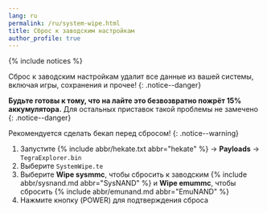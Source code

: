 ```yaml
---
lang: ru
permalink: /ru/system-wipe.html
title: Сброс к заводским настройкам
author_profile: true
---
```


{% include notices %}

Сброс к заводским настройкам удалит все данные из вашей системы, включая игры, сохранения и прочее!
{: .notice--danger}

**Будьте готовы к тому, что на лайте это безвозвратно пожрёт 15% аккумулятора.** Для остальных приставок такой проблемы не замечено
{: .notice--danger}

Рекомендуется сделать бекап перед сбросом!
{: .notice--warning}

1. Запустите {% include abbr/hekate.txt abbr="hekate" %} -> **Payloads** -> `TegraExplorer.bin`
1. Выберите `SystemWipe.te`
1. Выберите **Wipe sysmmc**, чтобы сбросить к заводским {% include abbr/sysnand.md abbr="SysNAND" %} и **Wipe emummc**, чтобы сбросить {% include abbr/emunand.md abbr="EmuNAND" %}
1. Нажмите кнопку (POWER) для подтверждения сброса 
